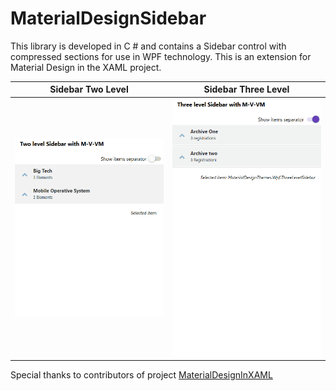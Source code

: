 # MaterialDesignSidebar
This library is developed in C # and contains a Sidebar control with compressed sections for use in WPF technology. This is an extension for Material Design in the XAML project.

Sidebar Two Level            |  Sidebar Three Level
:-------------------------:|:-------------------------:
![Sidebar Two Level](/Documentation/SidebarTwoLevel.gif) | ![Sidebar Three Level](/Documentation/SidebarThreeLevel.gif)

Special thanks to contributors of project [MaterialDesignInXAML](https://github.com/MaterialDesignInXAML/MaterialDesignInXamlToolkit)
